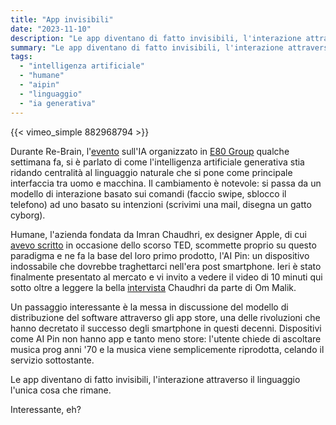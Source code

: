 ```yaml
---
title: "App invisibili"
date: "2023-11-10"
description: "Le app diventano di fatto invisibili, l'interazione attraverso il linguaggio l'unica cosa che rimane."
summary: "Le app diventano di fatto invisibili, l'interazione attraverso il linguaggio l'unica cosa che rimane."
tags: 
  - "intelligenza artificiale"
  - "humane"
  - "aipin"
  - "linguaggio"
  - "ia generativa"
---
```


{{< vimeo_simple 882968794 >}}

Durante Re-Brain, l'[evento](https://www.repubblica.it/dossier/economia/innova-italia/2023/10/26/news/intelligenza_artificiale_linguaggio_naturale_e_gestione_della_conoscenza_come_sara_la_fabbrica_del_futuro-418820626/) sull'IA organizzato in [E80 Group](https://www.e80group.com/) qualche settimana fa, si è parlato di come l'intelligenza artificiale generativa stia ridando centralità al linguaggio naturale che si pone come principale interfaccia tra uomo e macchina.
Il cambiamento è notevole: si passa da un modello di interazione basato sui comandi (faccio swipe, sblocco il telefono) ad uno basato su intenzioni (scrivimi una mail, disegna un gatto cyborg).

Humane, l'azienda fondata da Imran Chaudhri, ex designer Apple, di cui [avevo scritto](https://www.lucamondini.it/parole/the-disappearing-computer/) in occasione dello scorso TED, scommette proprio su questo paradigma e ne fa la base del loro primo prodotto, l'AI Pin: un dispositivo indossabile che dovrebbe traghettarci nell'era post smartphone.
Ieri è stato finalmente presentato al mercato e vi invito a vedere il video di 10 minuti qui sotto oltre a leggere la bella [intervista](https://om.co/2023/11/09/imran-chaudhri-humane-interview/) Chaudhri da parte di Om Malik.

Un passaggio interessante è la messa in discussione del modello di distribuzione del software attraverso gli app store, una delle rivoluzioni che hanno decretato il successo degli smartphone in questi decenni. Dispositivi come AI Pin non hanno app e tanto meno store: l'utente chiede di ascoltare musica prog anni '70 e la musica viene semplicemente riprodotta, celando il servizio sottostante.

Le app diventano di fatto invisibili, l'interazione attraverso il linguaggio l'unica cosa che rimane.

Interessante, eh?